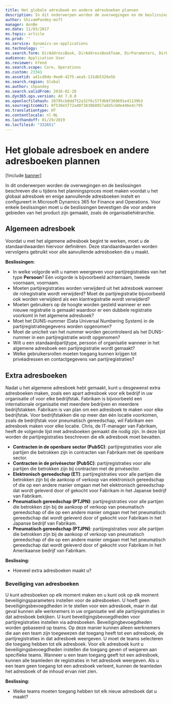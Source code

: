 ```yaml
---
title: Het globale adresboek en andere adresboeken plannen
description: In dit onderwerpen worden de overwegingen en de beslissingen beschreven die u tijdens het planningsproces moet maken voordat u het globaal adresboek en enige aanvullende adresboeken instelt en configureert in Microsoft Dynamics 365 for Finance and Operations. Voor enkele beslissingen moet u de beslissingen bevestigen die voor andere gebieden van het product zijn gemaakt, zoals de organisatiehiërarchie.
author: ShivamPandey-msft
manager: AnnBe
ms.date: 11/03/2017
ms.topic: article
ms.prod: ''
ms.service: dynamics-ax-applications
ms.technology: ''
ms.search.form: DirAddressBook, DirAddressBookTeam, DirParameters, DirPartyTable
audience: Application User
ms.reviewer: kfend
ms.search.scope: Core, Operations
ms.custom: 23341
ms.assetid: a41cd8de-9ee0-4275-aea5-131db5326e5b
ms.search.region: Global
ms.author: shpandey
ms.search.validFrom: 2016-02-28
ms.dyn365.ops.version: AX 7.0.0
ms.openlocfilehash: 20795cb8dd752a32f6c57fdb8f369691e41139b3
ms.sourcegitcommit: 0f530e5f72a40f383868957a6b5cb0e446e4c795
ms.translationtype: HT
ms.contentlocale: nl-NL
ms.lasthandoff: 01/29/2019
ms.locfileid: "332651"
---
```

# <a name="plan-for-the-global-address-book-and-other-address-books"></a>Het globale adresboek en andere adresboeken plannen

[!include [banner](../includes/banner.md)]

In dit onderwerpen worden de overwegingen en de beslissingen beschreven die u tijdens het planningsproces moet maken voordat u het globaal adresboek en enige aanvullende adresboeken instelt en configureert in Microsoft Dynamics 365 for Finance and Operations. Voor enkele beslissingen moet u de beslissingen bevestigen die voor andere gebieden van het product zijn gemaakt, zoals de organisatiehiërarchie.

## <a name="global-address-book"></a>Algemeen adresboek

Voordat u met het algemene adresboek begint te werken, moet u de standaardwaarden hiervoor definiëren. Deze standaardwaarden worden vervolgens gebruikt voor alle aanvullende adresboeken die u maakt.

**Beslissingen:**

- In welke volgorde wilt u namen weergeven voor partijregistraties van het type **Persoon**? Eén volgorde is bijvoorbeeld achternaam, tweede voornaam, voornaam.
- Moeten partijregistraties worden verwijderd uit het adresboek wanneer de rolregistratie wordt verwijderd? Moet de partijregistratie bijvoorbeeld ook worden verwijderd als een klantregistratie wordt verwijderd?
- Moeten gebruikers op de hoogte worden gesteld wanneer er een nieuwe registratie is gemaakt waardoor er een dubbele registratie voorkomt in het algemene adresboek?
- Moet het DUNS-nummer (Data Universal Numbering System) in de partijregistratiegegevens worden opgenomen?
- Moet de uniciteit van het nummer worden gecontroleerd als het DUNS-nummer in een partijregistratie wordt opgenomen?
- Wilt u een standaardpartijtype, persoon of organisatie wanneer in het algemene adresboek een partijregistratie wordt gemaakt?
- Welke gebruikersrollen moeten toegang kunnen krijgen tot privéadressen en contactgegevens van partijregistraties?

## <a name="additional-address-books"></a>Extra adresboeken

Nadat u het algemene adresboek hebt gemaakt, kunt u desgewenst extra adresboeken maken, zoals een apart adresboek voor elk bedrijf in uw organisatie of voor elke bedrijfstak. Fabrikam is bijvoorbeeld een internationale organisatie met meerdere bedrijven en meerdere bedrijfstakken. Fabrikam is van plan om een adresboek te maken voor elke bedrijfstak. Voor bedrijfstakken die op meer dan één locatie voorkomen, zoals de bedrijfstak voor pneumatisch gereedschap, wil Fabrikam een adresboek maken voor elke locatie. Chris, de IT-manager van Fabrikam, heeft de volgende lijst met adresboeken gemaakt die nodig zijn. In deze lijst worden de partijregistraties beschreven die elk adresboek moet bevatten.

- **Contracten in de openbare sector (PubSC)**: partijregistraties voor alle partijen die betrokken zijn in contracten van Fabrikam met de openbare sector.
- **Contracten in de privésector (PubSC)**: partijregistraties voor alle partijen die betrokken zijn bij contracten met de privésector.
- **Elektronisch gereedschap (ET)**: partijregistraties voor alle partijen die betrokken zijn bij de aankoop of verkoop van elektronisch gereedschap of die op een andere manier omgaan met het elektronisch gereedschap dat wordt geleverd door of gekocht voor Fabrikam in het Japanse bedrijf van Fabrikam.
- **Pneumatisch gereedschap (PTJPN)**: partijregistraties voor alle partijen die betrokken zijn bij de aankoop of verkoop van pneumatisch gereedschap of die op een andere manier omgaan met het pneumatisch gereedschap dat wordt geleverd door of gekocht voor Fabrikam in het Japanse bedrijf van Fabrikam.
- **Pneumatisch gereedschap (PTJPN)**: partijregistraties voor alle partijen die betrokken zijn bij de aankoop of verkoop van pneumatisch gereedschap of die op een andere manier omgaan met het pneumatisch gereedschap dat wordt geleverd door of gekocht voor Fabrikam in het Amerikaanse bedrijf van Fabrikam.

**Beslissing:**

- Hoeveel extra adresboeken maakt u?

### <a name="address-book-security"></a>Beveiliging van adresboeken

U kunt adresboeken op elk moment maken en u kunt ook op elk moment beveiligingsparameters instellen voor de adresboeken. U hoeft geen beveiligingsbevoegdheden in te stellen voor een adresboek, maar in dat geval kunnen alle werknemers in uw organisatie wel alle partijregistraties in dat adresboek bekijken. U kunt beveiligingsbevoegdheden voor partijregistraties instellen via adresboeken. Beveiligingbevoegdheden worden gebaseerd op teams. Op deze manier kunnen alleen werknemers die aan een team zijn toegewezen dat toegang heeft tot een adresboek, de partijregistraties in dat adresboek weergeven. U moet de teams selecteren die toegang hebben tot elk adresboek. Voor elk adresboek kunt u beveiligingsbevoegdheden instellen die toegang geven of weigeren aan specifieke teams. Wanneer u een team toegang geeft tot een adresboek, kunnen alle teamleden de registraties in het adresboek weergeven. Als u een team geen toegang tot een adresboek verleent, kunnen de teamleden het adresboek of de inhoud ervan niet zien.

**Beslissing:**

- Welke teams moeten toegang hebben tot elk nieuw adresboek dat u maakt?
